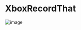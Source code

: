 # XboxRecordThat
![image](https://user-images.githubusercontent.com/17979117/193173969-e3a43eec-a973-491d-a6dd-7f3719cc4a15.png)
